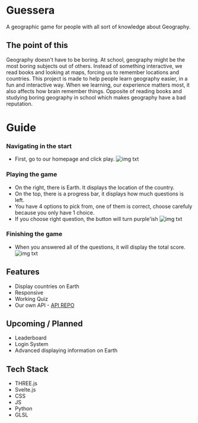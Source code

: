 # Guessera

A geographic game for people with all sort of knowledge about Geography.

## The point of this

Geography doesn't have to be boring. At school, geography might be the most boring subjects out of others. Instead of something interactive, we read books and looking at maps, forcing us to remember locations and countries. This project is made to help people learn geography easier, in a fun and interactive way. When we learning, our experience matters most, it also affects how brain remember things. Opposite of reading books and studying boring geography in school which makes geography have a bad reputation.

# Guide

### Navigating in the start

- First, go to our homepage and click play.
  ![img txt]("img")

### Playing the game

- On the right, there is Earth. It displays the location of the country.
- On the top, there is a progress bar, it displays how much questions is left.
- You have 4 options to pick from, one of them is correct, choose carefuly because you only have 1 choice.
- If you choose right question, the button will turn purple'ish
  ![img txt]("img")

### Finishing the game

- When you answered all of the questions, it will display the total score.
  ![img txt]("img")

## Features

- Display countries on Earth
- Responsive
- Working Quiz
- Our own API - [API REPO]("https://github.com/masmeert/guessera-api")

## Upcoming / Planned

- Leaderboard
- Login System
- Advanced displaying information on Earth

## Tech Stack

- THREE.js
- Svelte.js
- CSS
- JS
- Python
- GLSL
